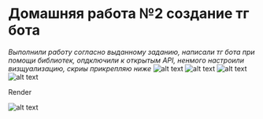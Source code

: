 # Домашняя работа №2 создание тг бота
*Выполнили работу согласно выданному заданию, написали тг бота при помощи библиотек, опдключили к открытым API, ненмого настроили визщуализацию, скриы прикрепляю ниже*
![alt text](image.png)
![alt text](image-1.png)
![alt text](image-2.png)
![alt text](image-3.png)

Render

![alt text](image-4.png)
